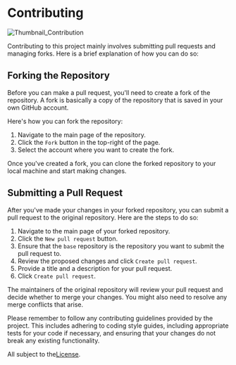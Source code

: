 # Contributing

![Thumbnail_Contribution](https://github.com/miguelgargallo/tictactoe-rust/assets/5947268/a489845e-27b2-48b0-8263-b6928d80c1b9)

Contributing to this project mainly involves submitting pull requests and managing forks. Here is a brief explanation of how you can do so:

## Forking the Repository

Before you can make a pull request, you'll need to create a fork of the repository. A fork is basically a copy of the repository that is saved in your own GitHub account.

Here's how you can fork the repository:

1. Navigate to the main page of the repository.
2. Click the `Fork` button in the top-right of the page.
3. Select the account where you want to create the fork.

Once you've created a fork, you can clone the forked repository to your local machine and start making changes.

## Submitting a Pull Request

After you've made your changes in your forked repository, you can submit a pull request to the original repository. Here are the steps to do so:

1. Navigate to the main page of your forked repository.
2. Click the `New pull request` button.
3. Ensure that the `base` repository is the repository you want to submit the pull request to.
4. Review the proposed changes and click `Create pull request`.
5. Provide a title and a description for your pull request.
6. Click `Create pull request`.

The maintainers of the original repository will review your pull request and decide whether to merge your changes. You might also need to resolve any merge conflicts that arise.

Please remember to follow any contributing guidelines provided by the project. This includes adhering to coding style guides, including appropriate tests for your code if necessary, and ensuring that your changes do not break any existing functionality.

All subject to the[License](../LICENSE.md).
